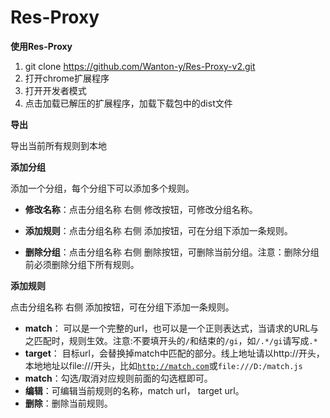Res-Proxy
=====

<!--more-->



**使用Res-Proxy**

1. git clone https://github.com/Wanton-y/Res-Proxy-v2.git
2. 打开chrome扩展程序
3. 打开开发者模式
4. 点击加载已解压的扩展程序，加载下载包中的dist文件

**导出**

导出当前所有规则到本地

**添加分组**

添加一个分组，每个分组下可以添加多个规则。

*   **修改名称**：点击分组名称 右侧 修改按钮，可修改分组名称。

*   **添加规则**：点击分组名称 右侧 添加按钮，可在分组下添加一条规则。

*   **删除分组**：点击分组名称 右侧 删除按钮，可删除当前分组。注意：删除分组前必须删除分组下所有规则。

**添加规则**

点击分组名称 右侧 添加按钮，可在分组下添加一条规则。

*   **match**： 可以是一个完整的url，也可以是一个正则表达式，当请求的URL与之匹配时，规则生效。注意:不要填开头的<code>/</code>和结束的<code>/gi</code>，如<code>/.\*/gi</code>请写成<code>.\*</code>
*   **target**： 目标url，会替换掉match中匹配的部分。线上地址请以http://开头，本地地址以file:///开头，比如<code>http://match.com</code>或<code>file:///D:/match.js</code>
*   **match**：勾选/取消对应规则前面的勾选框即可。
*   **编辑**：可编辑当前规则的名称，match url， target url。
*   **删除**：删除当前规则。
